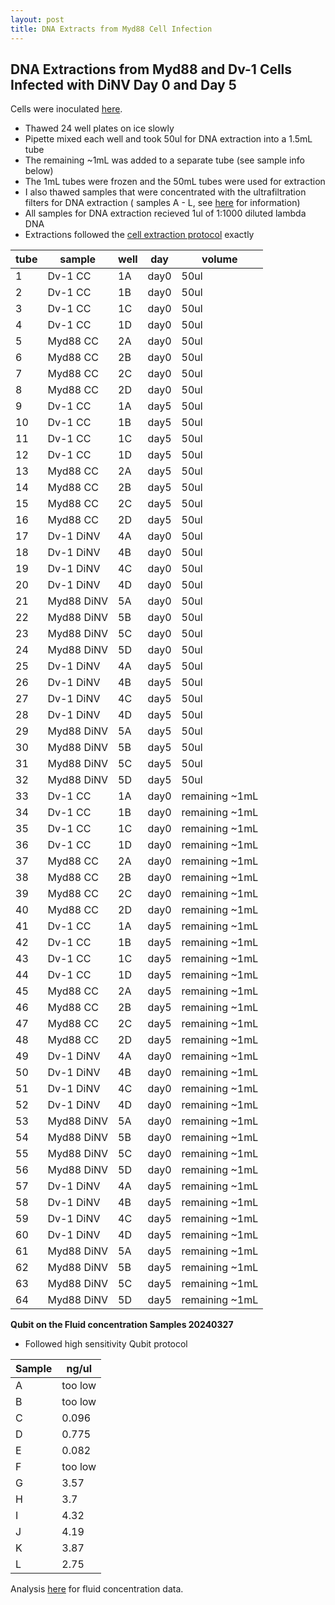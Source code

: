 ```yaml
---
layout: post
title: DNA Extracts from Myd88 Cell Infection
---
```


## DNA Extractions from Myd88 and Dv-1 Cells Infected with DiNV Day 0 and Day 5 

Cells were inoculated [here](https://meschedl.github.io/Unckless-Lab-Notebook-Maggie/2024/03/17/innoc-myd88-cells.html). 

- Thawed 24 well plates on ice slowly
- Pipette mixed each well and took 50ul for DNA extraction into a 1.5mL tube
- The remaining ~1mL was added to a separate tube (see sample info below)
- The 1mL tubes were frozen and the 50mL tubes were used for extraction 
- I also thawed samples that were concentrated with the ultrafiltration filters for DNA extraction ( samples A - L, see [here](https://docs.google.com/spreadsheets/d/1viCPoqCRc1J0kAJH_6797W-w96c_8XWueP33OutgG-Q/edit?gid=0#gid=0) for information)
- All samples for DNA extraction recieved 1ul of 1:1000 diluted lambda DNA 
- Extractions followed the [cell extraction protocol](https://github.com/meschedl/Unckless_Lab_Resources/blob/main/protocols/cell-DNA-extraction-protocol.md) exactly


| tube | sample     | well | day  | volume         |
|------|------------|------|------|----------------|
| 1    | Dv-1 CC    | 1A   | day0 | 50ul           |
| 2    | Dv-1 CC    | 1B   | day0 | 50ul           |
| 3    | Dv-1 CC    | 1C   | day0 | 50ul           |
| 4    | Dv-1 CC    | 1D   | day0 | 50ul           |
| 5    | Myd88 CC   | 2A   | day0 | 50ul           |
| 6    | Myd88 CC   | 2B   | day0 | 50ul           |
| 7    | Myd88 CC   | 2C   | day0 | 50ul           |
| 8    | Myd88 CC   | 2D   | day0 | 50ul           |
| 9    | Dv-1 CC    | 1A   | day5 | 50ul           |
| 10   | Dv-1 CC    | 1B   | day5 | 50ul           |
| 11   | Dv-1 CC    | 1C   | day5 | 50ul           |
| 12   | Dv-1 CC    | 1D   | day5 | 50ul           |
| 13   | Myd88 CC   | 2A   | day5 | 50ul           |
| 14   | Myd88 CC   | 2B   | day5 | 50ul           |
| 15   | Myd88 CC   | 2C   | day5 | 50ul           |
| 16   | Myd88 CC   | 2D   | day5 | 50ul           |
| 17   | Dv-1 DiNV  | 4A   | day0 | 50ul           |
| 18   | Dv-1 DiNV  | 4B   | day0 | 50ul           |
| 19   | Dv-1 DiNV  | 4C   | day0 | 50ul           |
| 20   | Dv-1 DiNV  | 4D   | day0 | 50ul           |
| 21   | Myd88 DiNV | 5A   | day0 | 50ul           |
| 22   | Myd88 DiNV | 5B   | day0 | 50ul           |
| 23   | Myd88 DiNV | 5C   | day0 | 50ul           |
| 24   | Myd88 DiNV | 5D   | day0 | 50ul           |
| 25   | Dv-1 DiNV  | 4A   | day5 | 50ul           |
| 26   | Dv-1 DiNV  | 4B   | day5 | 50ul           |
| 27   | Dv-1 DiNV  | 4C   | day5 | 50ul           |
| 28   | Dv-1 DiNV  | 4D   | day5 | 50ul           |
| 29   | Myd88 DiNV | 5A   | day5 | 50ul           |
| 30   | Myd88 DiNV | 5B   | day5 | 50ul           |
| 31   | Myd88 DiNV | 5C   | day5 | 50ul           |
| 32   | Myd88 DiNV | 5D   | day5 | 50ul           |
| 33   | Dv-1 CC    | 1A   | day0 | remaining ~1mL |
| 34   | Dv-1 CC    | 1B   | day0 | remaining ~1mL |
| 35   | Dv-1 CC    | 1C   | day0 | remaining ~1mL |
| 36   | Dv-1 CC    | 1D   | day0 | remaining ~1mL |
| 37   | Myd88 CC   | 2A   | day0 | remaining ~1mL |
| 38   | Myd88 CC   | 2B   | day0 | remaining ~1mL |
| 39   | Myd88 CC   | 2C   | day0 | remaining ~1mL |
| 40   | Myd88 CC   | 2D   | day0 | remaining ~1mL |
| 41   | Dv-1 CC    | 1A   | day5 | remaining ~1mL |
| 42   | Dv-1 CC    | 1B   | day5 | remaining ~1mL |
| 43   | Dv-1 CC    | 1C   | day5 | remaining ~1mL |
| 44   | Dv-1 CC    | 1D   | day5 | remaining ~1mL |
| 45   | Myd88 CC   | 2A   | day5 | remaining ~1mL |
| 46   | Myd88 CC   | 2B   | day5 | remaining ~1mL |
| 47   | Myd88 CC   | 2C   | day5 | remaining ~1mL |
| 48   | Myd88 CC   | 2D   | day5 | remaining ~1mL |
| 49   | Dv-1 DiNV  | 4A   | day0 | remaining ~1mL |
| 50   | Dv-1 DiNV  | 4B   | day0 | remaining ~1mL |
| 51   | Dv-1 DiNV  | 4C   | day0 | remaining ~1mL |
| 52   | Dv-1 DiNV  | 4D   | day0 | remaining ~1mL |
| 53   | Myd88 DiNV | 5A   | day0 | remaining ~1mL |
| 54   | Myd88 DiNV | 5B   | day0 | remaining ~1mL |
| 55   | Myd88 DiNV | 5C   | day0 | remaining ~1mL |
| 56   | Myd88 DiNV | 5D   | day0 | remaining ~1mL |
| 57   | Dv-1 DiNV  | 4A   | day5 | remaining ~1mL |
| 58   | Dv-1 DiNV  | 4B   | day5 | remaining ~1mL |
| 59   | Dv-1 DiNV  | 4C   | day5 | remaining ~1mL |
| 60   | Dv-1 DiNV  | 4D   | day5 | remaining ~1mL |
| 61   | Myd88 DiNV | 5A   | day5 | remaining ~1mL |
| 62   | Myd88 DiNV | 5B   | day5 | remaining ~1mL |
| 63   | Myd88 DiNV | 5C   | day5 | remaining ~1mL |
| 64   | Myd88 DiNV | 5D   | day5 | remaining ~1mL |


**Qubit on the Fluid concentration Samples 20240327**

- Followed high sensitivity Qubit protocol 

|Sample|ng/ul|
|---|---|
|A|too low|
|B|too low|
|C|0.096|
|D|0.775|
|E|0.082|
|F|too low|
|G|3.57|
|H|3.7|
|I|4.32|
|J|4.19|
|K|3.87|
|L|2.75|

Analysis [here](https://github.com/meschedl/Unckless_Lab_Resources/blob/main/qPCR_analysis/fluid_concentration/fluid_concentration_analysis.md) for fluid concentration data. 